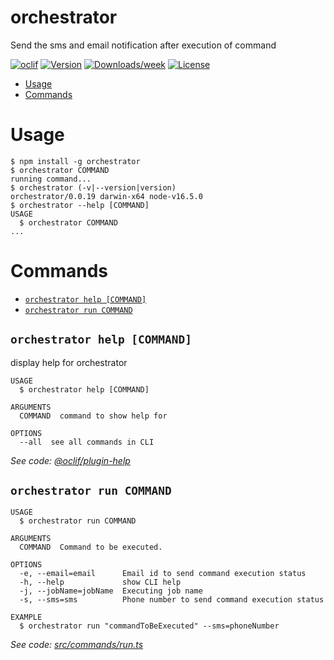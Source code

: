 orchestrator
============

Send the sms and email notification after execution of command

[![oclif](https://img.shields.io/badge/cli-oclif-brightgreen.svg)](https://oclif.io)
[![Version](https://img.shields.io/npm/v/orchestrator.svg)](https://npmjs.org/package/orchestrator)
[![Downloads/week](https://img.shields.io/npm/dw/orchestrator.svg)](https://npmjs.org/package/orchestrator)
[![License](https://img.shields.io/npm/l/orchestrator.svg)](https://github.com/appBootcamp/orchestrator/blob/master/package.json)

<!-- toc -->
* [Usage](#usage)
* [Commands](#commands)
<!-- tocstop -->
# Usage
<!-- usage -->
```sh-session
$ npm install -g orchestrator
$ orchestrator COMMAND
running command...
$ orchestrator (-v|--version|version)
orchestrator/0.0.19 darwin-x64 node-v16.5.0
$ orchestrator --help [COMMAND]
USAGE
  $ orchestrator COMMAND
...
```
<!-- usagestop -->
# Commands
<!-- commands -->
* [`orchestrator help [COMMAND]`](#orchestrator-help-command)
* [`orchestrator run COMMAND`](#orchestrator-run-command)

## `orchestrator help [COMMAND]`

display help for orchestrator

```
USAGE
  $ orchestrator help [COMMAND]

ARGUMENTS
  COMMAND  command to show help for

OPTIONS
  --all  see all commands in CLI
```

_See code: [@oclif/plugin-help](https://github.com/oclif/plugin-help/blob/v3.2.2/src/commands/help.ts)_

## `orchestrator run COMMAND`

```
USAGE
  $ orchestrator run COMMAND

ARGUMENTS
  COMMAND  Command to be executed.

OPTIONS
  -e, --email=email      Email id to send command execution status
  -h, --help             show CLI help
  -j, --jobName=jobName  Executing job name
  -s, --sms=sms          Phone number to send command execution status

EXAMPLE
  $ orchestrator run "commandToBeExecuted" --sms=phoneNumber
```

_See code: [src/commands/run.ts](https://github.com/appBootcamp/orchestrator/blob/v0.0.19/src/commands/run.ts)_
<!-- commandsstop -->
